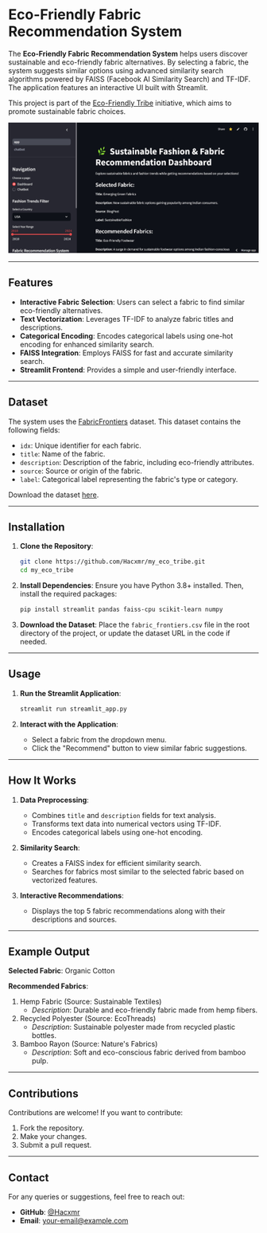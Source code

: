 # Eco-Friendly Fabric Recommendation System

The **Eco-Friendly Fabric Recommendation System** helps users discover sustainable and eco-friendly fabric alternatives. By selecting a fabric, the system suggests similar options using advanced similarity search algorithms powered by FAISS (Facebook AI Similarity Search) and TF-IDF. The application features an interactive UI built with Streamlit.

This project is part of the [Eco-Friendly Tribe](https://github.com/Hacxmr/my_eco_tribe) initiative, which aims to promote sustainable fabric choices.

![Eco-Friendly Fabric Recommendation System](https://github.com/Hacxmr/my_eco_tribe/blob/main/fabric_recommendation.jpg)

---

## Features

- **Interactive Fabric Selection**: Users can select a fabric to find similar eco-friendly alternatives.
- **Text Vectorization**: Leverages TF-IDF to analyze fabric titles and descriptions.
- **Categorical Encoding**: Encodes categorical labels using one-hot encoding for enhanced similarity search.
- **FAISS Integration**: Employs FAISS for fast and accurate similarity search.
- **Streamlit Frontend**: Provides a simple and user-friendly interface.

---

## Dataset

The system uses the [FabricFrontiers](https://huggingface.co/datasets/infinite-dataset-hub/FabricFrontiers) dataset. This dataset contains the following fields:

- `idx`: Unique identifier for each fabric.
- `title`: Name of the fabric.
- `description`: Description of the fabric, including eco-friendly attributes.
- `source`: Source or origin of the fabric.
- `label`: Categorical label representing the fabric's type or category.

Download the dataset [here](https://huggingface.co/datasets/infinite-dataset-hub/FabricFrontiers).

---

## Installation

1. **Clone the Repository**:
    ```bash
    git clone https://github.com/Hacxmr/my_eco_tribe.git
    cd my_eco_tribe
    ```

2. **Install Dependencies**:
    Ensure you have Python 3.8+ installed. Then, install the required packages:
    ```bash
    pip install streamlit pandas faiss-cpu scikit-learn numpy
    ```

3. **Download the Dataset**:
    Place the `fabric_frontiers.csv` file in the root directory of the project, or update the dataset URL in the code if needed.

---

## Usage

1. **Run the Streamlit Application**:
    ```bash
    streamlit run streamlit_app.py
    ```

2. **Interact with the Application**:
    - Select a fabric from the dropdown menu.
    - Click the "Recommend" button to view similar fabric suggestions.

---

## How It Works

1. **Data Preprocessing**:
    - Combines `title` and `description` fields for text analysis.
    - Transforms text data into numerical vectors using TF-IDF.
    - Encodes categorical labels using one-hot encoding.

2. **Similarity Search**:
    - Creates a FAISS index for efficient similarity search.
    - Searches for fabrics most similar to the selected fabric based on vectorized features.

3. **Interactive Recommendations**:
    - Displays the top 5 fabric recommendations along with their descriptions and sources.

---

## Example Output

**Selected Fabric**: Organic Cotton

**Recommended Fabrics**:
1. Hemp Fabric (Source: Sustainable Textiles)  
   - *Description*: Durable and eco-friendly fabric made from hemp fibers.
2. Recycled Polyester (Source: EcoThreads)  
   - *Description*: Sustainable polyester made from recycled plastic bottles.
3. Bamboo Rayon (Source: Nature's Fabrics)  
   - *Description*: Soft and eco-conscious fabric derived from bamboo pulp.

---

## Contributions

Contributions are welcome! If you want to contribute:
1. Fork the repository.
2. Make your changes.
3. Submit a pull request.


---

## Contact

For any queries or suggestions, feel free to reach out:

- **GitHub**: [@Hacxmr](https://github.com/Hacxmr)
- **Email**: [your-email@example.com](rajmitali1111@gmail.com)
